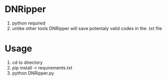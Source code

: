 # DNRipper

 1. python required
 2. unlike other tools DNRipper will save potentaly valid codes in the .txt file
 
 # Usage 
 
 1. cd to directory 
 2. pip install -r requirements.txt
 3. python DNRipper.py
 
